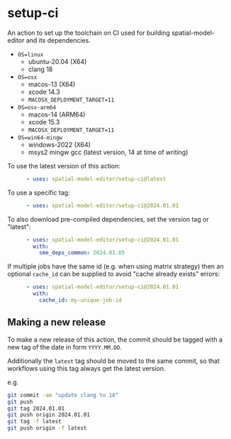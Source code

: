 # setup-ci

An action to set up the toolchain on CI used for building spatial-model-editor and its dependencies.

- `OS=linux`
  - ubuntu-20.04 (X64)
  - clang 18
- `OS=osx`
  - macos-13 (X64)
  - xcode 14.3
  - `MACOSX_DEPLOYMENT_TARGET=11`
- `OS=osx-arm64`
  - macos-14 (ARM64)
  - xcode 15.3
  - `MACOSX_DEPLOYMENT_TARGET=11`
- `OS=win64-mingw`
  - windows-2022 (X64)
  - msys2 mingw gcc (latest version, 14 at time of writing)

To use the latest version of this action:

```yaml
      - uses: spatial-model-editor/setup-ci@latest
```

To use a specific tag:

```yaml
      - uses: spatial-model-editor/setup-ci@2024.01.01
```

To also download pre-compiled dependencies, set the version tag or "latest":

```yaml
      - uses: spatial-model-editor/setup-ci@2024.01.01
        with:
          sme_deps_common: 2024.01.05
```

If multiple jobs have the same id (e.g. when using matrix strategy) then an optional `cache_id` can be supplied to avoid "cache already exists" errors:

```yaml
      - uses: spatial-model-editor/setup-ci@2024.01.01
        with:
          cache_id: my-unique-job-id
```

## Making a new release

To make a new release of this action, the commit should be tagged with a new tag of the date in form `YYYY.MM.DD`.

Additionally the `latest` tag should be moved to the same commit, so that workflows using this tag always get the latest version.

e.g.

```bash
git commit -am "update clang to 18"
git push
git tag 2024.01.01
git push origin 2024.01.01
git tag -f latest
git push origin -f latest
```
